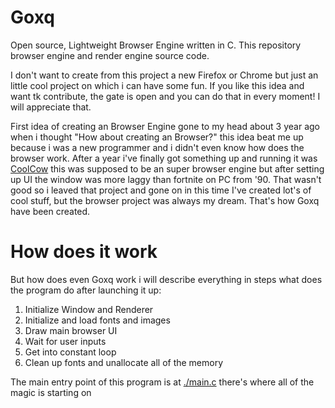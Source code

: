 # Goxq 
Open source, Lightweight Browser Engine written in C. This repository browser engine and render engine source code.

I don't want to create from this project a new Firefox or Chrome but just an little cool project on which i can have some fun. If
you like this idea and want tk contribute, the gate is open and you can do that in every moment! I will appreciate that.

First idea of creating an Browser Engine gone to my head about 3 year ago when i thought "How about creating an Browser?"
this idea beat me up because i was a new programmer and i didn't even know how does the browser work. After a year i've finally 
got something up and running it was [CoolCow](https://github.com/solindekdev/coolcow) this was supposed to be an super browser 
engine but after setting up UI the window was more laggy than fortnite on PC from '90. That wasn't good so i leaved that project
and gone on in this time I've created lot's of cool stuff, but the browser project was always my dream. That's how Goxq have been created.
# How does it work
But how does even Goxq work i will describe everything in steps what does the program do after launching it up:
1) Initialize Window and Renderer
2) Initialize and load fonts and images
3) Draw main browser UI
4) Wait for user inputs
5) Get into constant loop
6) Clean up fonts and unallocate all of the memory

The main entry point of this program is at [./main.c](./main.c) there's where all
of the magic is starting on
